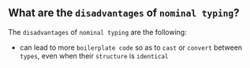 What are the `disadvantages` of `nominal typing`?
---
The `disadvantages` of `nominal typing` are the following:
  - can lead to more `boilerplate code` so as to `cast` or `convert` between `types`, even when their `structure` is `identical`